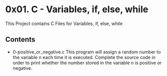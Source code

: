 # 0x01. C - Variables, if, else, while
This Project contains C Files for  Variables, if, else, while

## Contents
* 0-positive_or_negative.c
This program will assign a random number to the variable n each time it is executed. Complete the source code in order to print whether the number stored in the variable n is positive or negative.

